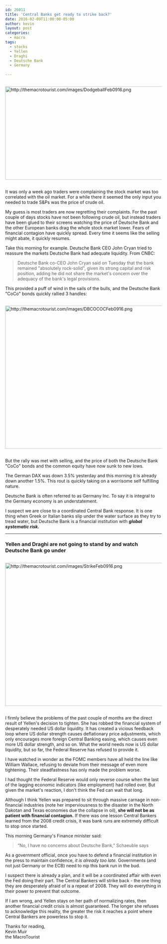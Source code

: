 ```yaml
---
id: 26011
title: 'Central Banks get ready to strike back?'
date: 2016-02-09T11:00:00-05:00
author: kevin
layout: post
categories:
  - macro
tags:
  - stocks
  - Yellen
  - Draghi
  - Deutsche Bank
  - Germany
   
---
```


<img src="http://themacrotourist.com/images/DodgeballFeb0916.png" alt="http://themacrotourist.com/images/DodgeballFeb0916.png" width="750" height="300" style="margin:30px auto;display:block;">

It was only a week ago traders were complaining the stock market was too correlated with the oil market.  For a while there it seemed the only input you needed to trade S&Ps was the price of crude oil.

My guess is most traders are now regretting their complaints.  For the past couple of days stocks have not been following crude oil, but instead traders have been glued to their screens watching the price of Deutsche Bank and the other European banks drag the whole stock market lower.  Fears of financial contagion have quickly spread.  Every time it seems like the selling might abate, it quickly resumes.

Take this morning for example.  Deutsche Bank CEO John Cryan tried to reassure the markets Deutsche Bank had adequate liquidity.  From CNBC:

>Deutsche Bank co-CEO John Cryan said on Tuesday that the bank remained "absolutely rock-solid", given its strong capital and risk position, adding he did not share the market's concern over the adequacy of the bank's legal provisions.

This provided a puff of wind in the sails of the bulls, and the Deutsche Bank "CoCo" bonds quickly rallied 3 handles:

<img src="http://themacrotourist.com/images/DBCOCOCFeb0916.png" alt="http://themacrotourist.com/images/DBCOCOCFeb0916.png" width="750" height="460" style="margin:30px auto;display:block;">

But the rally was met with selling, and the price of both the Deutsche Bank "CoCo" bonds and the common equity have now sunk to new lows.  

The German DAX was down 3.5% yesterday and this morning it is already down another 1.5%.  This rout is quickly taking on a worrisome self fulfilling nature.  

Deutsche Bank is often referred to as Germany Inc. To say it is integral to the Germany economy is an understatement.  

I suspect we are close to a coordinated Central Bank response.  It is one thing when Greek or Italian banks slip under the water surface as they try to tread water, but Deutsche Bank is a financial institution with ***global systematic risk.***

---

### Yellen and Draghi are not going to stand by and watch Deutsche Bank go under

<img src="http://themacrotourist.com/images/StrikeFeb0916.png" alt="http://themacrotourist.com/images/StrikeFeb0916.png" width="750" height="460" style="margin:30px auto;display:block;">

I firmly believe the problems of the past couple of months are the direct result of Yellen's decision to tighten.  She has robbed the financial system of desperately needed US dollar liquidity.  It has created a vicious feedback loop where US dollar strength causes deflationary price adjustments, which only encourages more foreign Central Banking easing, which causes even more US dollar strength, and so on.  What the world needs now is US dollar liquidity, but so far, the Federal Reserve has refused to provide it.

I have watched in wonder as the FOMC members have all held the line like William Wallace, refusing to deviate from their message of even more tightening.  Their steadfastness has only made the problem worse.  

I had thought the Federal Reserve would only reverse course when the last of the lagging economic indicators (like employment) had rolled over.  But given the market's reaction, I don't think the Fed can wait that long.

Although I think Yellen was prepared to sit through massive carnage in non-financial industries (note her imperviousness to the disaster in the North Dakotan and Texas economies due the collapse in oil), **she will not be as patient with financial contagion.**  If there was one lesson Central Bankers learned from the 2008 credit crisis, it was bank runs are extremely difficult to stop once started.

This morning Germany's Finance minister said:

>“No, I have no concerns about Deutsche Bank,” Schaeuble says

As a government official, once you have to defend a financial institution in the press to maintain confidence, *it is already too late.*  Governments (and not just Germany or the ECB) need to nip this bank run in the bud.

I suspect there is already a plan, and it will be a coordinated affair with even the Fed doing their part.  The Central Bankers will strike back - the one thing they are desperately afraid of is a repeat of 2008.  They will do everything in their power to prevent that outcome.

If I am wrong, and Yellen stays on her path of normalizing rates, then another financial credit crisis is almost guaranteed.  The longer she refuses to acknowledge this reality, the greater the risk it reaches a point where Central Bankers are powerless to stop it.

Thanks for reading,  
Kevin Muir  
the MacroTourist  




